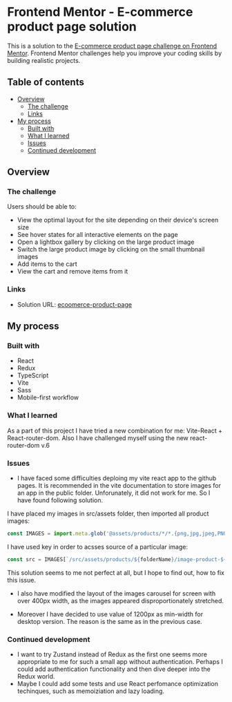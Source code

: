 # Frontend Mentor - E-commerce product page solution

This is a solution to the [E-commerce product page challenge on Frontend Mentor](https://www.frontendmentor.io/challenges/ecommerce-product-page-UPsZ9MJp6). Frontend Mentor challenges help you improve your coding skills by building realistic projects.

## Table of contents

- [Overview](#overview)
  - [The challenge](#the-challenge)
  - [Links](#links)
- [My process](#my-process)
  - [Built with](#built-with)
  - [What I learned](#what-i-learned)
  - [Issues](#issues)
  - [Continued development](#continued-development)


## Overview

### The challenge

Users should be able to:

- View the optimal layout for the site depending on their device's screen size
- See hover states for all interactive elements on the page
- Open a lightbox gallery by clicking on the large product image
- Switch the large product image by clicking on the small thumbnail images
- Add items to the cart
- View the cart and remove items from it

### Links

- Solution URL: [ecoomerce-product-page](https://damishalkina.github.io/ecommerce-product-page/#/women/1)

## My process

### Built with

- React
- Redux
- TypeScript
- Vite
- Sass
- Mobile-first workflow


### What I learned

As a part of this project I have tried a new combination for me: Vite-React + React-router-dom. Also I have challenged myself using the new react-router-dom v.6

### Issues

- I have faced some difficulties deploing my vite react app to the github pages. It is recommended in the vite documentation to store images for an app in the public folder.
Unforunately, it did not work for me. So I have found following solution.

I have placed my images in src/assets folder, then imported all product images:

```js
const IMAGES = import.meta.glob('@assets/products/*/*.{png,jpg,jpeg,PNG,JPEG}', { eager: true, as: 'url' });
```

I have used key in order to acsses source of a particular image:

```js
const src = IMAGES[`/src/assets/products/${folderName}/image-product-${index + 1}.jpg`];
```

This solution seems to me not perfect at all, but I hope to find out, how to fix this issue.

- I also have modified the layout of the images carousel for screen with over 400px width, as the images appeared disproportionately stretched.

- Moreover I have decided to use value of 1200px as min-width for desktop version. The reason is the same as in the previous case.

### Continued development

- I want to try Zustand instead of Redux as the first one seems more appropriate to me for such a small app without authentication. Perhaps I could add authentication functionality and then dive deeper into the Redux world.
- Maybe I could add some tests and use React perfomance optimization techinques, such as memoiziation and lazy loading.

